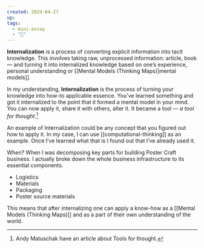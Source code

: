 ```yaml
---
created: 2024-04-27
up: 
tags:
  - mini-essay
  - "🌳"
---
```

**Internalization** is a process of converting explicit information into tacit knowledge. This involves taking raw, unprocessed information: article, book — and turning it into internalized knowledge based on one’s experience, personal understanding or [[Mental Models (Thinking Maps)|mental models]].

In my understanding, **Internalization** is the process of turning your knowledge into how-to applicable essence. You’ve learned something and got it internalized to the point that it formed a mental model in your mind. You can now apply it, share it with others, alter it. It became a tool — *a tool for thought*.[^1]

An example of Internalization could be any concept that you figured out how to apply it.
In my case, I can use [[computational-thinking]] as an example. Once I’ve learned what that is I found out that I’ve already used it. 

When? When I was decomposing key parts for building Poster Craft business. I actually broke down the whole business infrastructure to its essential components.
* Logistics
* Materials
* Packaging
* Poster source materials

This means that after internalizing one can apply a know-how as a [[Mental Models (Thinking Maps)]] and as a part of their own understanding of the world.

[^1]: Andy Matuschak have an article about Tools for thought.

